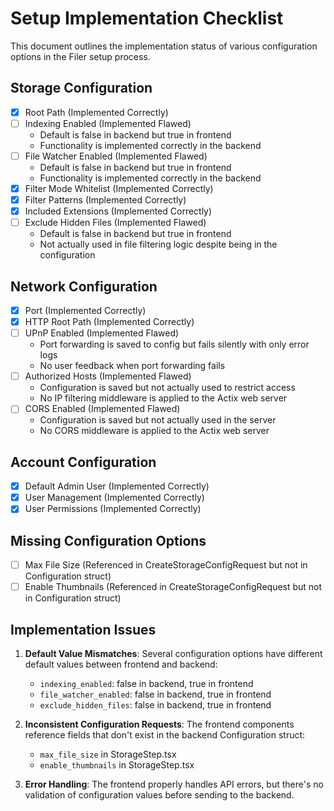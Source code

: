 # Setup Implementation Checklist

This document outlines the implementation status of various configuration options in the Filer setup process.

## Storage Configuration
- [x] Root Path (Implemented Correctly)
- [ ] Indexing Enabled (Implemented Flawed)
   - Default is false in backend but true in frontend
   - Functionality is implemented correctly in the backend
- [ ] File Watcher Enabled (Implemented Flawed)
   - Default is false in backend but true in frontend
   - Functionality is implemented correctly in the backend
- [x] Filter Mode Whitelist (Implemented Correctly)
- [x] Filter Patterns (Implemented Correctly)
- [x] Included Extensions (Implemented Correctly)
- [ ] Exclude Hidden Files (Implemented Flawed)
   - Default is false in backend but true in frontend
   - Not actually used in file filtering logic despite being in the configuration

## Network Configuration
- [x] Port (Implemented Correctly)
- [x] HTTP Root Path (Implemented Correctly)
- [ ] UPnP Enabled (Implemented Flawed)
   - Port forwarding is saved to config but fails silently with only error logs
   - No user feedback when port forwarding fails
- [ ] Authorized Hosts (Implemented Flawed)
   - Configuration is saved but not actually used to restrict access
   - No IP filtering middleware is applied to the Actix web server
- [ ] CORS Enabled (Implemented Flawed)
   - Configuration is saved but not actually used in the server
   - No CORS middleware is applied to the Actix web server

## Account Configuration
- [x] Default Admin User (Implemented Correctly)
- [x] User Management (Implemented Correctly)
- [x] User Permissions (Implemented Correctly)

## Missing Configuration Options
- [ ] Max File Size (Referenced in CreateStorageConfigRequest but not in Configuration struct)
- [ ] Enable Thumbnails (Referenced in CreateStorageConfigRequest but not in Configuration struct)

## Implementation Issues
1. **Default Value Mismatches**: Several configuration options have different default values between frontend and backend:
   - `indexing_enabled`: false in backend, true in frontend
   - `file_watcher_enabled`: false in backend, true in frontend
   - `exclude_hidden_files`: false in backend, true in frontend

2. **Inconsistent Configuration Requests**: The frontend components reference fields that don't exist in the backend Configuration struct:
   - `max_file_size` in StorageStep.tsx
   - `enable_thumbnails` in StorageStep.tsx

3. **Error Handling**: The frontend properly handles API errors, but there's no validation of configuration values before sending to the backend.
